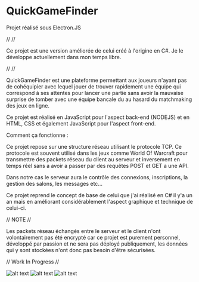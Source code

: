 # QuickGameFinder
Projet réalisé sous Electron.JS

// <DISCLAIMER> //

Ce projet est une version améliorée de celui créé à l'origine en C#. Je le développe actuellement dans mon temps libre.

// </DISCLAIMER> //

QuickGameFinder est une plateforme permettant aux joueurs n'ayant pas de cohéquipier avec lequel jouer de trouver rapidement une équipe qui correspond à ses attentes pour lancer une partie sans avoir la mauvaise surprise de tomber avec une équipe bancale du au hasard du matchmaking des jeux en ligne.

Ce projet est réalisé en JavaScript pour l'aspect back-end (NODEJS) et en HTML, CSS et également JavaScript pour l'aspect front-end.

Comment ça fonctionne :

Ce projet repose sur une structure réseau utilisant le protocole TCP. Ce protocole est souvent utilisé dans les jeux comme World Of Warcraft pour transmettre des packets réseau du client au serveur et inversement en temps réel sans a avoir a passer par des requêtes POST et GET a une API.

Dans notre cas le serveur aura le contrôle des connexions, inscriptions, la gestion des salons, les messages etc...

Ce projet reprend le concept de base de celui que j'ai réalisé en C# il y'a un an mais en améliorant considérablement l'aspect graphique et technique de celui-ci.


// NOTE //

Les packets réseau échangés entre le serveur et le client n'ont volontairement pas été encrypté car ce projet est purement personnel, développé par passion et ne sera pas déployé publiquement, les données qui y sont stockées n'ont donc pas besoin d'être sécurisées.

// Work In Progress //

![alt text](http://alexandregerez.com/imgs/QUICKGAMEFINDER/QGFPRESENTATION/Screenshot_1.png)
![alt text](http://alexandregerez.com/imgs/QUICKGAMEFINDER/QGFPRESENTATION/Screenshot_2.png)
![alt text](http://alexandregerez.com/imgs/QUICKGAMEFINDER/QGFPRESENTATION/Screenshot_3.png)
